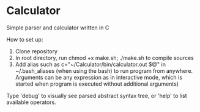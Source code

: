 # Calculator
Simple parser and calculator written in C

How to set up:
1. Clone repository
2. In root directory, run chmod +x make.sh; ./make.sh to compile sources
3. Add alias such as c="~/Calculator/bin/calculator.out $@" in ~/.bash_aliases (when using the bash)
  to run program from anywhere. Arguments can be any expression as in interactive mode,
  which is started when program is executed without additional arguments)
  
Type 'debug' to visually see parsed abstract syntax tree, or 'help' to list available operators.
